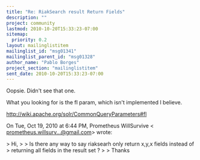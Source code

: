```yaml
---
title: "Re: RiakSearch result Return Fields"
description: ""
project: community
lastmod: 2010-10-20T15:33:23-07:00
sitemap:
  priority: 0.2
layout: mailinglistitem
mailinglist_id: "msg01341"
mailinglist_parent_id: "msg01328"
author_name: "Pablo Borges"
project_section: "mailinglistitem"
sent_date: 2010-10-20T15:33:23-07:00
---
```



Oopsie. Didn't see that one.

What you looking for is the fl param, which isn't implemented I believe.

http://wiki.apache.org/solr/CommonQueryParameters#fl

On Tue, Oct 19, 2010 at 6:44 PM, Prometheus WillSurvive &lt;
prometheus.willsurv...@gmail.com&gt; wrote:

&gt; Hi,
&gt;
&gt; Is there any way to say riaksearh only return x,y,x fields instead of
&gt; returning all fields in the result set ?
&gt;
&gt; Thanks

